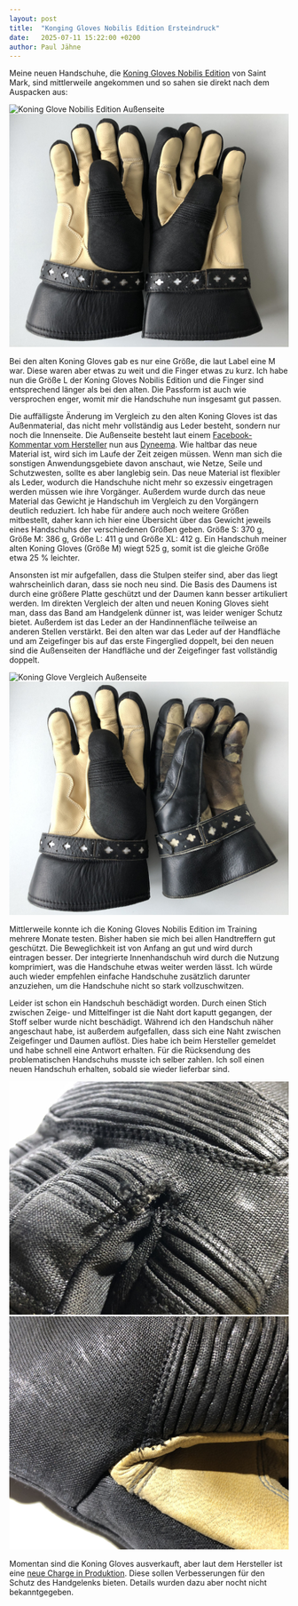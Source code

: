 ```yaml
---
layout: post
title:  "Konging Gloves Nobilis Edition Ersteindruck"
date:   2025-07-11 15:22:00 +0200
author: Paul Jähne
---
```


Meine neuen Handschuhe, die [Koning Gloves Nobilis Edition](https://saintmark.se/produkt/koning-gloves/) von Saint Mark, sind mittlerweile angekommen und so sahen sie direkt nach dem Auspacken aus:

![Koning Glove Nobilis Edition Außenseite](/images/2025-07-11-koning-glove-nobilis-edition-außenseite.jpg)
![Koning Glove Nobilis Edition Innenseite](/images/2025-07-11-koning-glove-nobilis-edition-innenseite.jpg)

Bei den alten Koning Gloves gab es nur eine Größe, die laut Label eine M war. Diese waren aber etwas zu weit und die Finger etwas zu kurz. Ich habe nun die Größe L der Koning Gloves Nobilis Edition und die Finger sind entsprechend länger als bei den alten. Die Passform ist auch wie versprochen enger, womit mir die Handschuhe nun insgesamt gut passen.

Die auffälligste Änderung im Vergleich zu den alten Koning Gloves ist das Außenmaterial, das nicht mehr vollständig aus Leder besteht, sondern nur noch die Innenseite. Die Außenseite besteht laut einem [Facebook-Kommentar vom Hersteller](https://www.facebook.com/stmarkclothesandfencing/posts/pfbid0GYPdMccQyMLNZGwjvEVWxU2SiU82x9VHcywayiVX6Mmuz2puNEZczBt8A6Xh2RwJl?comment_id=2408738476144174&reply_comment_id=652383390696469) nun aus [Dyneema](https://de.wikipedia.org/wiki/Dyneema). Wie haltbar das neue Material ist, wird sich im Laufe der Zeit zeigen müssen. Wenn man sich die sonstigen Anwendungsgebiete davon anschaut, wie Netze, Seile und Schutzwesten, sollte es aber langlebig sein. Das neue Material ist flexibler als Leder, wodurch die Handschuhe nicht mehr so exzessiv eingetragen werden müssen wie ihre Vorgänger. Außerdem wurde durch das neue Material das Gewicht je Handschuh im Vergleich zu den Vorgängern deutlich reduziert. Ich habe für andere auch noch weitere Größen mitbestellt, daher kann ich hier eine Übersicht über das Gewicht jeweils eines Handschuhs der verschiedenen Größen geben. Größe S: 370 g, Größe M: 386 g, Größe L: 411 g und Größe XL: 412 g. Ein Handschuh meiner alten Koning Gloves (Größe M) wiegt 525 g, somit ist die gleiche Größe etwa 25 % leichter.

Ansonsten ist mir aufgefallen, dass die Stulpen steifer sind, aber das liegt wahrscheinlich daran, dass sie noch neu sind. Die Basis des Daumens ist durch eine größere Platte geschützt und der Daumen kann besser artikuliert werden. Im direkten Vergleich der alten und neuen Koning Gloves sieht man, dass das Band am Handgelenk dünner ist, was leider weniger Schutz bietet. Außerdem ist das Leder an der Handinnenfläche teilweise an anderen Stellen verstärkt. Bei den alten war das Leder auf der Handfläche und am Zeigefinger bis auf das erste Fingerglied doppelt, bei den neuen sind die Außenseiten der Handfläche und der Zeigefinger fast vollständig doppelt.

![Koning Glove Vergleich Außenseite](/images/2025-07-11-koning-glove-vergleich-außenseite.jpg)
![Koning Glove Vergleich Innenseite](/images/2025-07-11-koning-glove-vergleich-innenseite.jpg)

Mittlerweile konnte ich die Koning Gloves Nobilis Edition im Training mehrere Monate testen. Bisher haben sie mich bei allen Handtreffern gut geschützt. Die Beweglichkeit ist von Anfang an gut und wird durch eintragen besser. Der integrierte Innenhandschuh wird durch die Nutzung komprimiert, was die Handschuhe etwas weiter werden lässt. Ich würde auch wieder empfehlen einfache Handschuhe zusätzlich darunter anzuziehen, um die Handschuhe nicht so stark vollzuschwitzen.

Leider ist schon ein Handschuh beschädigt worden. Durch einen Stich zwischen Zeige- und Mittelfinger ist die Naht dort kaputt gegangen, der Stoff selber wurde nicht beschädigt. Während ich den Handschuh näher angeschaut habe, ist außerdem aufgefallen, dass sich eine Naht zwischen Zeigefinger und Daumen auflöst. Dies habe ich beim Hersteller gemeldet und habe schnell eine Antwort erhalten. Für die Rücksendung des problematischen Handschuhs musste ich selber zahlen. Ich soll einen neuen Handschuh erhalten, sobald sie wieder lieferbar sind.

![Koning Glove Defekt1](/images/2025-07-11-koning-glove-defekt1.jpg)
![Koning Glove Defekt2](/images/2025-07-11-koning-glove-defekt2.jpg)

Momentan sind die Koning Gloves ausverkauft, aber laut dem Hersteller ist eine [neue Charge in Produktion](https://www.facebook.com/stmarkclothesandfencing/posts/pfbid02Deijez5QjBXkD7jn8V3JqqeNc4Gsc7UXW5fWtoft8JwSTUdUTxPhbTjNme7i6A3Rl). Diese sollen Verbesserungen für den Schutz des Handgelenks bieten. Details wurden dazu aber nocht nicht bekanntgegeben.

